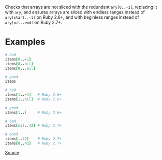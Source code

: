 
Checks that arrays are not sliced with the redundant `ary[0..-1]`, replacing it with `ary`,
and ensures arrays are sliced with endless ranges instead of `ary[start..-1]` on Ruby 2.6+,
and with beginless ranges instead of `ary[nil..end]` on Ruby 2.7+.

# Examples

```ruby
# bad
items[0..-1]
items[0..nil]
items[0...nil]

# good
items

# bad
items[1..-1]   # Ruby 2.6+
items[1..nil]  # Ruby 2.6+

# good
items[1..]     # Ruby 2.6+

# bad
items[nil..42] # Ruby 2.7+

# good
items[..42]    # Ruby 2.7+
items[0..42]   # Ruby 2.7+
```

[Source](http://www.rubydoc.info/gems/rubocop/RuboCop/Cop/Style/SlicingWithRange)